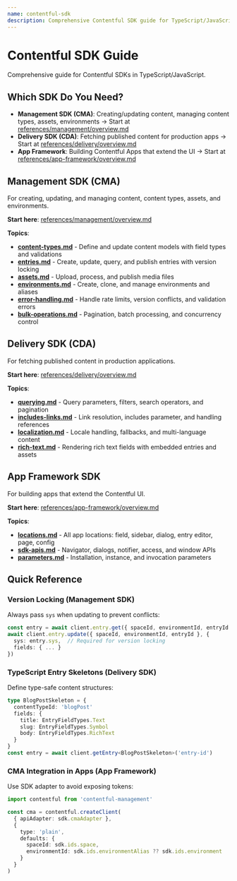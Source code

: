```yaml
---
name: contentful-sdk
description: Comprehensive Contentful SDK guide for TypeScript/JavaScript. Covers Management SDK (CMA) for content/schema management, Delivery SDK (CDA) for fetching content, and App Framework SDK for building Contentful apps. Use for any Contentful API integration work.
---
```


# Contentful SDK Guide

Comprehensive guide for Contentful SDKs in TypeScript/JavaScript.

## Which SDK Do You Need?

- **Management SDK (CMA)**: Creating/updating content, managing content types, assets, environments → Start at [references/management/overview.md](references/management/overview.md)
- **Delivery SDK (CDA)**: Fetching published content for production apps → Start at [references/delivery/overview.md](references/delivery/overview.md)
- **App Framework**: Building Contentful Apps that extend the UI → Start at [references/app-framework/overview.md](references/app-framework/overview.md)

## Management SDK (CMA)

For creating, updating, and managing content, content types, assets, and environments.

**Start here**: [references/management/overview.md](references/management/overview.md)

**Topics**:
- [**content-types.md**](references/management/content-types.md) - Define and update content models with field types and validations
- [**entries.md**](references/management/entries.md) - Create, update, query, and publish entries with version locking
- [**assets.md**](references/management/assets.md) - Upload, process, and publish media files
- [**environments.md**](references/management/environments.md) - Create, clone, and manage environments and aliases
- [**error-handling.md**](references/management/error-handling.md) - Handle rate limits, version conflicts, and validation errors
- [**bulk-operations.md**](references/management/bulk-operations.md) - Pagination, batch processing, and concurrency control

## Delivery SDK (CDA)

For fetching published content in production applications.

**Start here**: [references/delivery/overview.md](references/delivery/overview.md)

**Topics**:
- [**querying.md**](references/delivery/querying.md) - Query parameters, filters, search operators, and pagination
- [**includes-links.md**](references/delivery/includes-links.md) - Link resolution, includes parameter, and handling references
- [**localization.md**](references/delivery/localization.md) - Locale handling, fallbacks, and multi-language content
- [**rich-text.md**](references/delivery/rich-text.md) - Rendering rich text fields with embedded entries and assets

## App Framework SDK

For building apps that extend the Contentful UI.

**Start here**: [references/app-framework/overview.md](references/app-framework/overview.md)

**Topics**:
- [**locations.md**](references/app-framework/locations.md) - All app locations: field, sidebar, dialog, entry editor, page, config
- [**sdk-apis.md**](references/app-framework/sdk-apis.md) - Navigator, dialogs, notifier, access, and window APIs
- [**parameters.md**](references/app-framework/parameters.md) - Installation, instance, and invocation parameters

## Quick Reference

### Version Locking (Management SDK)
Always pass `sys` when updating to prevent conflicts:
```typescript
const entry = await client.entry.get({ spaceId, environmentId, entryId })
await client.entry.update({ spaceId, environmentId, entryId }, {
  sys: entry.sys,  // Required for version locking
  fields: { ... }
})
```

### TypeScript Entry Skeletons (Delivery SDK)
Define type-safe content structures:
```typescript
type BlogPostSkeleton = {
  contentTypeId: 'blogPost'
  fields: {
    title: EntryFieldTypes.Text
    slug: EntryFieldTypes.Symbol
    body: EntryFieldTypes.RichText
  }
}
const entry = await client.getEntry<BlogPostSkeleton>('entry-id')
```

### CMA Integration in Apps (App Framework)
Use SDK adapter to avoid exposing tokens:
```typescript
import contentful from 'contentful-management'

const cma = contentful.createClient(
  { apiAdapter: sdk.cmaAdapter },
  {
    type: 'plain',
    defaults: {
      spaceId: sdk.ids.space,
      environmentId: sdk.ids.environmentAlias ?? sdk.ids.environment
    }
  }
)
```
